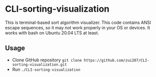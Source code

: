 # CLI-sorting-visualization
This is terminal-based sort algorithm visualizer. This code contains ANSI escape sequences, so it may not work properly in your OS or devices.
It works with bash on Ubuntu 20.04 LTS at least.

## Usage
- Clone GitHub repository `git clone https://github.com/zui207/CLI-sorting-visualization.git`
- Run `./CLI-sorting-visualization`
